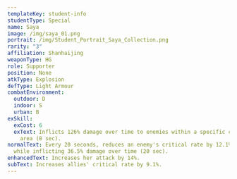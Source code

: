 ```yaml
---
templateKey: student-info
studentType: Special
name: Saya
image: /img/saya_01.png
portrait: /img/Student_Portrait_Saya_Collection.png
rarity: "3"
affiliation: Shanhaijing
weaponType: HG
role: Supporter
position: None
atkType: Explosion
defType: Light Armour
combatEnvironment:
  outdoor: D
  indoor: S
  urban: B
exSkill:
  exCost: 6
  exText: Inflicts 126% damage over time to enemies within a specific circular
    area (8 sec).
normalText: Every 20 seconds, reduces an enemy's critical rate by 12.1% (20 sec)
  while inflicting 36.5% damage over time (20 sec).
enhancedText: Increases her attack by 14%.
subText: Increases allies' critical rate by 9.1%.
---
```

